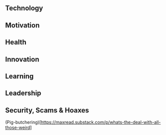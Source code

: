 ## Technology


## Motivation


## Health


## Innovation


## Learning


## Leadership


## Security, Scams & Hoaxes

(Pig-butchering)[https://maxread.substack.com/p/whats-the-deal-with-all-those-weird]

